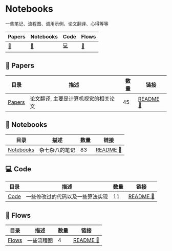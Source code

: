 # Notebooks

一些笔记、流程图、调用示例、论文翻译、心得等等

| Papers | Notebooks | Code | Flows |
| --- | --- | --- | --- |
| [:book:](#book-Papers) | [:notebook:](#notebook-Notebooks) | [:computer:](#computer-Code) | [:traffic_light:](#traffic_light-Flows) | 

## :book: Papers

| 目录 | 描述 | 数量 | 链接 |
| --- | --- | --- | --- |
| [Papers](Papers) | 论文翻译, 主要是计算机视觉的相关论文 | 45 | [README :link:](<./Papers/README.md>) |
## :notebook: Notebooks

| 目录 | 描述 | 数量 | 链接 |
| --- | --- | --- | --- |
| [Notebooks](Notebooks) | 杂七杂八的笔记 | 83 | [README :link:](<./Notebooks/README.md>) |
## :computer: Code

| 目录 | 描述 | 数量 | 链接 |
| --- | --- | --- | --- |
| [Code](Code) | 一些修改过的代码以及一些算法实现 | 11 | [README :link:](<./Code/README.md>) |
## :traffic_light: Flows

| 目录 | 描述 | 数量 | 链接 |
| --- | --- | --- | --- |
| [Flows](Flows) | 一些流程图 | 4 | [README :link:](<./Flows/README.md>) |
